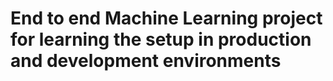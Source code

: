 # End to end Machine Learning project for learning the setup in production and development environments